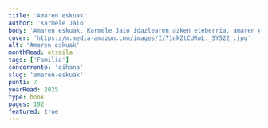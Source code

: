 ```yaml
---
title: 'Amaren eskuak'
author: 'Karmele Jaio'
body: 'Amaren eskuak, Karmele Jaio idazlearen azken eleberria, amaren eta alabaren arteko harremanaren inguruan dago aritzen. Amak, hainbat urtez gizarteak eta familiaz arduratuta, eta alaba, bere buruaz arduratuta, elkarrekin bizitzen dituzte. Baina, amaren heriotzak aldatuko du dena, eta alaba, bere buruaz arduratuta, bere burua berreskuratu beharko du.'
cover: 'https://m.media-amazon.com/images/I/71okZtCURwL._SY522_.jpg'
alt: 'Amaren eskuak'
monthRead: otsaila
tags: ['Familia']
concorrente: 'oihana'
slug: 'amaren-eskuak'
punti: 7
yearRead: 2025
type: book
pages: 192
featured: true
---
```

